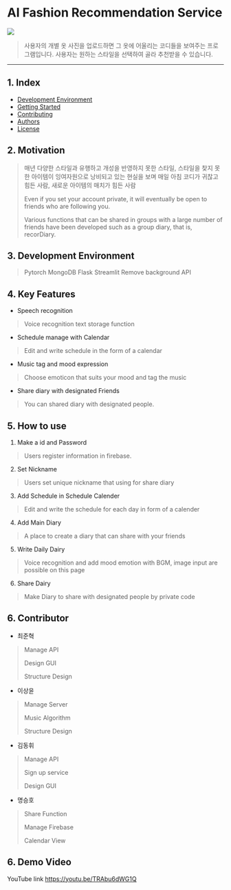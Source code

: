 # AI Fashion Recommendation Service

<img src = /Users/sang-yun/Desktop/logo.png>

>사용자의 개별 옷 사진을 업로드하면 그 옷에 어울리는 코디들을 보여주는 프로그램입니다.
>사용자는 원하는 스타일을 선택하여 골라 추천받을 수 있습니다.
---
## 1. Index
  - [Development Environment](#development-environmnet) 
  - [Getting Started](#getting-started)
  - [Contributing](#contributing)
  - [Authors](#authors)
  - [License](#license)

## 2. Motivation

> 매년 다양한 스타일과 유행하고 개성을 반영하지 못한 스타일, 스타일을 찾지 못한 아이템이 잉여자원으로 낭비되고 있는 현실을 보며 매일 아침 코디가 귀찮고 힘든 사람, 새로운 아이템의 매치가 힘든 사람
>
>Even if you set your account private, it will eventually be open to friends who are following you.
>
>Various functions that can be shared in groups with a large number of friends have been developed such as a group diary, that is, recorDiary.

## 3. Development Environment

> Pytorch
> MongoDB
> Flask
> Streamlit
> Remove background API

## 4. Key Features

- Speech recognition
>Voice recognition text storage function
- Schedule manage with Calendar
>Edit and write schedule in the form of a calendar
- Music tag and mood expression
>Choose emoticon that suits your mood and tag the music
- Share diary with designated Friends
>You can shared diary with designated people.

## 5. How to use

1) Make a id and Password
> Users register information in firebase.
2) Set Nickname
> Users set unique nickname that using for share diary
3) Add Schedule in Schedule Calender
> Edit and write the schedule for each day in form of a calender
4) Add Main Diary
> A place to create a diary that can share with your friends
5) Write Daily Dairy
> Voice recognition and add mood emotion with BGM, image input are possible on this page
6) Share Dairy
> Make Diary to share with designated people by private code

## 6. Contributor
- 최준혁
> Manage API
> 
> Design GUI
> 
> Structure Design

- 이상윤
>Manage Server
>
>Music Algorithm
>
>Structure Design

- 김동휘
> Manage API
> 
> Sign up service
> 
> Design GUI

- 명승호
> Share Function
> 
> Manage Firebase
> 
> Calendar View

## 6. Demo Video
YouTube link
https://youtu.be/TRAbu6dWG1Q

